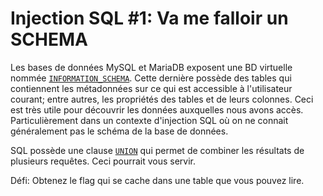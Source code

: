 # Injection SQL #1: Va me falloir un SCHEMA

Les bases de données MySQL et MariaDB exposent une BD virtuelle nommée [`INFORMATION_SCHEMA`](https://dev.mysql.com/doc/refman/8.0/en/information-schema.html). Cette dernière possède des tables qui contiennent les métadonnées sur ce qui est accessible à l'utilisateur courant; entre autres, les propriétés des tables et de leurs colonnes. Ceci est très utile pour découvrir les données auxquelles nous avons accès. Particulièrement dans un contexte d'injection SQL où on ne connait généralement pas le schéma de la base de données.

SQL possède une clause [`UNION`](https://mariadb.com/kb/en/union/) qui permet de combiner les résultats de plusieurs requêtes. Ceci pourrait vous servir.

Défi: Obtenez le flag qui se cache dans une table que vous pouvez lire.
